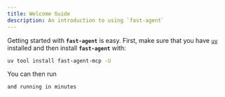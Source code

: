 ```yaml
---
title: Welcome Guide
description: An introduction to using `fast-agent`
---
```


Getting started with **`fast-agent`** is easy. First, make sure that you have [`uv`](https://docs.astral.sh/uv/) installed and then install **`fast-agent`** with:

```bash
uv tool install fast-agent-mcp -U
```

You can then run 


    and running in minutes

